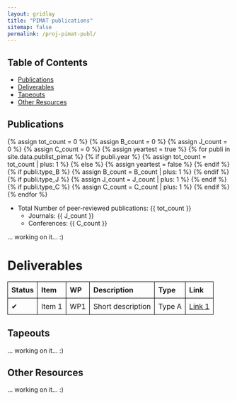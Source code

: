 ```yaml
---
layout: gridlay
title: "PIMAT publications"
sitemap: false
permalink: /proj-pimat-publ/
---
```


## Table of Contents
- [Publications](#publications)
- [Deliverables](#resources-deliverables)
- [Tapeouts](#tapeouts)
- [Other Resources](#resources)


## Publications
<a id="publications"></a>

{% assign tot_count = 0 %}
{% assign B_count = 0 %}
{% assign J_count = 0 %}
{% assign C_count = 0 %}
{% assign yeartest = true %}
{% for publi in site.data.publist_pimat %}
  {% if publi.year %}
    {% assign tot_count = tot_count | plus: 1 %}
  {% else %}
    {% assign yeartest = false %}
  {% endif %}
  {% if publi.type_B %}
    {% assign B_count = B_count | plus: 1 %}
  {% endif %}
  {% if publi.type_J %}
    {% assign J_count = J_count | plus: 1 %}
  {% endif %}
  {% if publi.type_C %}
    {% assign C_count = C_count | plus: 1 %}
  {% endif %}
{% endfor %}

* Total Number of peer-reviewed publications: {{ tot_count }}
  * Journals: {{ J_count }}
  * Conferences: {{ C_count }}

... working on it... :)


# Deliverables
<a id="resources-deliverables"></a>

<table style="width: 100%; border-collapse: collapse; text-align: left;">
	<tr>
        <th style="border: 1px solid black; padding: 8px;">Status</th>
        <th style="border: 1px solid black; padding: 8px;">Item</th>
        <th style="border: 1px solid black; padding: 8px;">WP</th>
        <th style="border: 1px solid black; padding: 8px;">Description</th>
        <th style="border: 1px solid black; padding: 8px;">Type</th>
        <th style="border: 1px solid black; padding: 8px;">Link</th>
    </tr>
    <tr>
        <td style="border: 1px solid black; padding: 8px;">✔</td>
        <td style="border: 1px solid black; padding: 8px;">Item 1</td>
        <td style="border: 1px solid black; padding: 8px;">WP1</td>
        <td style="border: 1px solid black; padding: 8px;">Short description</td>
        <td style="border: 1px solid black; padding: 8px;">Type A</td>
        <td style="border: 1px solid black; padding: 8px;"><a href="#">Link 1</a></td>
    </tr>
</table>


## Tapeouts
<a id="tapeouts"></a>

... working on it... :)

## Other Resources
<a id="resources"></a>

... working on it... :)